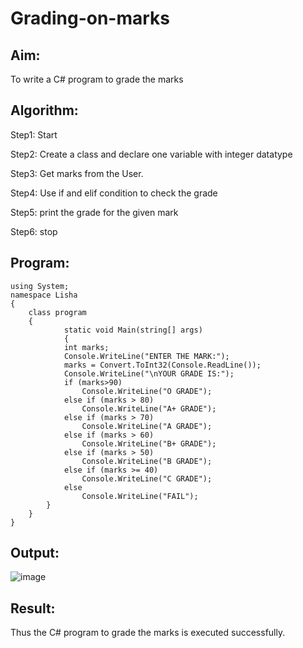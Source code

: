 # Grading-on-marks

## Aim:
To write a C# program to grade the marks

## Algorithm:
Step1:
Start

Step2:
Create a class and declare one variable with integer datatype

Step3:
Get marks from the User.

Step4:
Use if and elif condition to check the grade

Step5:
print the grade for the given mark

Step6:
stop

## Program:
```
using System;
namespace Lisha
{
    class program
    {
            static void Main(string[] args)
            {
            int marks;
            Console.WriteLine("ENTER THE MARK:");
            marks = Convert.ToInt32(Console.ReadLine());
            Console.WriteLine("\nYOUR GRADE IS:");
            if (marks>90)
                Console.WriteLine("O GRADE");
            else if (marks > 80)
                Console.WriteLine("A+ GRADE");
            else if (marks > 70)
                Console.WriteLine("A GRADE");
            else if (marks > 60)
                Console.WriteLine("B+ GRADE");
            else if (marks > 50)
                Console.WriteLine("B GRADE");
            else if (marks >= 40)
                Console.WriteLine("C GRADE");
            else
                Console.WriteLine("FAIL");
        }
    }
}
```

## Output:
![image](https://user-images.githubusercontent.com/75237886/163840454-4e1e722b-23e9-4f7f-8e1b-4b58b868282a.png)


## Result:
Thus the C# program to grade the marks is executed successfully.

